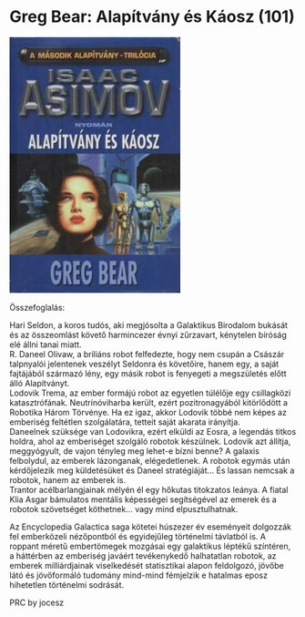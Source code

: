 # <a name="id_1169">Greg Bear: Alapítvány és Káosz (101)</a>
<img src="https://github.com/BercziSandor/calibre_lib/raw/main/Greg%20Bear/Alapitvany%20es%20Kaosz%20%281169%29/cover.jpg" alt="cover" width="300"/>

Összefoglalás:
<P>Hari Seldon, a koros tudós, aki megjósolta a Galaktikus Birodalom bukását és az összeomlást követő harmincezer évnyi zűrzavart, kénytelen bíróság elé állni tanai miatt. <BR>R. Daneel Olivaw, a briliáns robot felfedezte, hogy nem csupán a Császár talpnyalói jelentenek veszélyt Seldonra és követőire, hanem egy, a saját fajtájából származó lény, egy másik robot is fenyegeti a megszületés előtt álló Alapítványt. <BR>Lodovik Trema, az ember formájú robot az egyetlen túlélője egy csillagközi katasztrófának. Neutrínóviharba került, ezért pozitronagyából kitörlődött a Robotika Három Törvénye. Ha ez igaz, akkor Lodovik többé nem képes az emberiség feltétlen szolgálatára, tetteit saját akarata irányítja. <BR>Daneelnek szüksége van Lodovikra, ezért elküldi az Eosra, a legendás titkos holdra, ahol az emberiséget szolgáló robotok készülnek. Lodovik azt állítja, meggyógyult, de vajon tényleg meg lehet-e bízni benne? A galaxis felbolydul, az emberek lázonganak, elégedetlenek. A robotok egymás után kérdőjelezik meg küldetésüket és Daneel stratégiáját... És lassan nemcsak a robotok, hanem az emberek is. <BR>Trantor acélbarlangjainak mélyén él egy hőkutas titokzatos leánya. A fiatal Klia Asgar bámulatos mentális képességei segítségével az emerek és a robotok szövetséget köthetnek... vagy mind elpusztulhatnak. </P> <P>Az Encyclopedia Galactica saga kötetei húszezer év eseményeit dolgozzák fel emberközeli nézőpontból és egyidejűleg történelmi távlatból is. A roppant méretű embertömegek mozgásai egy galaktikus léptékű színtéren, a háttérben az emberiség javáért tevékenykedő halhatatlan robotok, az emberek milliárdjainak viselkedését statisztikai alapon feldolgozó, jövőbe látó és jövőformáló tudomány mind-mind fémjelzik e hatalmas eposz hihetetlen történelmi sodrását. </P> <P>PRC by jocesz</P>


